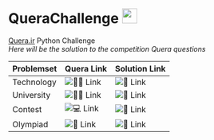 # QueraChallenge <img src="https://static.quera.ir/images/logo/logo-q.0-3aee17faf53e.svg" width="30" height="30">

[Quera.ir](https://quera.ir) Python Challenge </br>
*Here will be the solution to the competition Quera questions*


| Problemset  | Quera Link | Solution Link |
| ------------- | ------------- | ------------- |
| Technology  | ![👨‍🎓 Link](https://quera.ir/problemset/technology)  | ![🔗 Link](#) |
| University  | ![👨‍💻 Link](https://quera.ir/problemset/university)  | ![🔗 Link](#) |
| Contest  | ![💻 Link](https://quera.ir/problemset/contest)  | ![🔗 Link](#) |
| Olympiad  | ![🧮 Link](https://quera.ir/problemset/olympiad)  | ![🔗 Link](#) |
